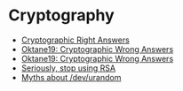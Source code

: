# Cryptography

* [Cryptographic Right Answers][1]
* [Oktane19: Cryptographic Wrong Answers][2]
* [Oktane19: Cryptographic Wrong Answers][3]
* [Seriously, stop using RSA][4]
* [Myths about /dev/urandom][5]

[1]: https://latacora.micro.blog/2018/04/03/cryptographic-right-answers.html
[2]: https://www.okta.com/video/oktane19-cryptographic-wrong-answers/
[3]: https://www.youtube.com/watch?v=NjUE7G31OiA
[4]: https://blog.trailofbits.com/2019/07/08/fuck-rsa/
[5]: https://www.2uo.de/myths-about-urandom/
